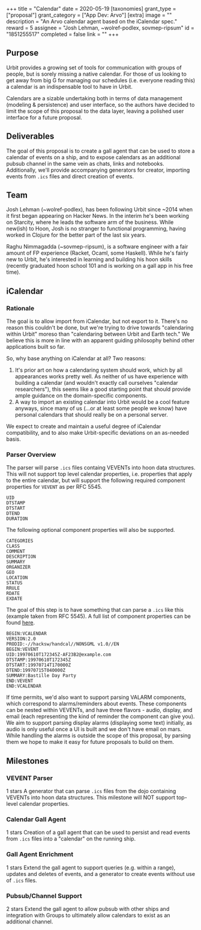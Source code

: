 +++
title = "Calendar"
date = 2020-05-19
[taxonomies]
grant_type = ["proposal"]
grant_category = ["App Dev: Arvo"]
[extra]
image = ""
description = "An Arvo calendar agent based on the iCalendar spec."
reward = 5
assignee = "Josh Lehman, ~wolref-podlex, sovmep-ripsum"
id = "1851255517"
completed = false
link = ""
+++

## Purpose

Urbit provides a growing set of tools for communication with groups of people, but is sorely missing a native calendar. For those of us looking to get away from big G for managing our schedules (i.e. everyone reading this) a calendar is an indispensable tool to have in Urbit.

Calendars are a sizable undertaking both in terms of data management (modeling & persistence) and user interface, so the authors have decided to limit the scope of this proposal to the data layer, leaving a polished user interface for a future proposal.

## Deliverables

The goal of this proposal is to create a gall agent that can be used to store a calendar of events on a ship, and to expose calendars as an additional pubsub channel in the same vein as chats, links and notebooks. Additionally, we'll provide accompanying generators for creator,  importing events from `.ics` files and direct creation of events.

## Team

Josh Lehman (~wolref-podlex), has been following Urbit since ~2014 when it first began appearing on Hacker News. In the interim he's been working on Starcity, where he leads the software arm of the business. While new(ish) to Hoon, Josh is no stranger to functional programming, having worked in Clojure for the better part of the last six years.

Raghu Nimmagadda (~sovmep-ripsum), is a software engineer with a fair amount of FP experience (Racket, Ocaml, some Haskell). While he's fairly new to Urbit, he's interested in learning and building his hoon skills (recently graduated hoon school 101 and is working on a gall app in his free time).

## iCalendar

### Rationale

The goal is to allow import from iCalendar, but not export to it. There's no reason this couldn't be done, but we're trying to drive towards "calendaring within Urbit" moreso than "calendaring between Urbit and Earth tech." We believe this is more in line with an apparent guiding philosophy behind other applications built so far.

So, why base anything on iCalendar at all? Two reasons: 

1. It's prior art on how a calendaring system should work, which by all appearances works pretty well. As neither of us have experience with building a calendar (and wouldn't exactly call ourselves "calendar researchers"), this seems like a good starting point that should provide ample guidance on the domain-specific components.
2. A way to import an existing calendar into Urbit would be a cool feature anyways, since many of us (...or at least some people we know) have personal calendars that should really be on a personal server.

We expect to create and maintain a useful degree of iCalendar compatibility, and to also make Urbit-specific deviations on an as-needed basis.

### Parser Overview

The parser will parse `.ics` files containg VEVENTs into hoon data structures. This will not support top level calendar properties, i.e. properties that apply to the entire calendar, but will support the following required component properties for `VEVENT` as per RFC 5545.

```
UID
DTSTAMP
DTSTART
DTEND
DURATION
```

The following optional component properties will also be supported.

```
CATEGORIES
CLASS
COMMENT
DESCRIPTION
SUMMARY
ORGANIZER
GEO
LOCATION
STATUS
RRULE
RDATE
EXDATE
```

The goal of this step is to have something that can parse a `.ics` like this (example taken from RFC 5545). A full list of component properties can be found [here](https://tools.ietf.org/html/rfc5545#section-3.1).

```
BEGIN:VCALENDAR
VERSION:2.0
PRODID:-//hacksw/handcal//NONSGML v1.0//EN
BEGIN:VEVENT
UID:19970610T172345Z-AF23B2@example.com
DTSTAMP:19970610T172345Z
DTSTART:19970714T170000Z
DTEND:19970715T040000Z
SUMMARY:Bastille Day Party
END:VEVENT
END:VCALENDAR
```

If time permits, we'd also want to support parsing VALARM components, which correspond to alarms/reminders about events. These components can be nested within VEVENTs, and have three flavors - audio, display, and email (each representing the kind of reminder the component can give you). We aim to support parsing display alarms (displaying some text) initially, as audio is only useful once a UI is built and we don't have email on mars. While handling the alarms is outside the scope of this proposal, by parsing them we hope to make it easy for future proposals to build on them. 

## Milestones


### VEVENT Parser
1 stars
A generator that can parse `.ics` files from the dojo containing VEVENTs into hoon data structures. This milestone will NOT support top-level calendar properties.


### Calendar Gall Agent
1 stars
Creation of a gall agent that can be used to persist and read events from `.ics` files into a "calendar" on the running ship.


### Gall Agent Enrichment
1 stars
Extend the gall agent to support queries (e.g. within a range), updates and deletes of events, and a generator to create events without use of `.ics` files.


### Pubsub/Channel Support
2 stars
Extend the gall agent to allow pubsub with other ships and integration with Groups to ultimately allow calendars to exist as an additional channel.

    